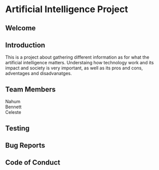 <h1>Artificial Intelligence Project</h1>

<h2>Welcome</h2>

<h2>Introduction</h2>
<p>This is a project about gathering different information as for what the artificial intelligence matters. Understaing how technology work and its impact and society is very important, as well as its pros and cons, adventages and disadvanatges. 

<h2>Team Members</h2>
Nahum
<br>
Bennett
<br>
Celeste

<h2>Testing</h2>

<h2>Bug Reports</2>

<h2>Code of Conduct</h2>
    
